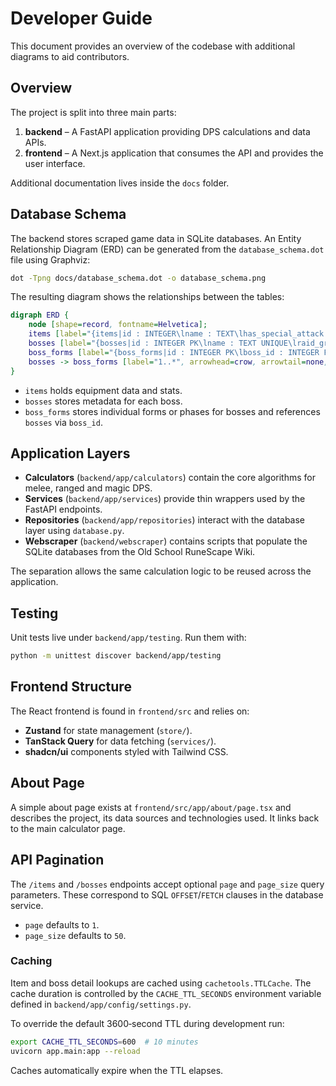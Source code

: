 # Developer Guide

This document provides an overview of the codebase with additional diagrams to aid contributors.

## Overview

The project is split into three main parts:

1. **backend** – A FastAPI application providing DPS calculations and data APIs.
2. **frontend** – A Next.js application that consumes the API and provides the user interface.

Additional documentation lives inside the `docs` folder.

## Database Schema

The backend stores scraped game data in SQLite databases. An Entity Relationship Diagram (ERD) can be generated from the `database_schema.dot` file using Graphviz:

```bash
dot -Tpng docs/database_schema.dot -o database_schema.png
```

The resulting diagram shows the relationships between the tables:

```dot
digraph ERD {
    node [shape=record, fontname=Helvetica];
    items [label="{items|id : INTEGER\lname : TEXT\lhas_special_attack : BOOLEAN\lspecial_attack_text : TEXT\lhas_passive_effect : BOOLEAN\lpassive_effect_text : TEXT\lhas_combat_stats : BOOLEAN\lis_tradeable : BOOLEAN\lslot : TEXT\licons : TEXT\lcombat_stats : TEXT\lraw_html : TEXT}"];
    bosses [label="{bosses|id : INTEGER PK\lname : TEXT UNIQUE\lraid_group : TEXT\lexamine : TEXT\lrelease_date : TEXT\llocation : TEXT\lslayer_level : INTEGER\lslayer_xp : INTEGER\lslayer_category : TEXT\lhas_multiple_forms : BOOLEAN\lraw_html : TEXT}"];
    boss_forms [label="{boss_forms|id : INTEGER PK\lboss_id : INTEGER FK\lform_name : TEXT\lform_order : INTEGER\lcombat_level : INTEGER\lhitpoints : INTEGER\lmax_hit : TEXT\lattack_speed : INTEGER\lattack_style : TEXT\lattack_level : INTEGER\lstrength_level : INTEGER\ldefence_level : INTEGER\lmagic_level : INTEGER\lranged_level : INTEGER\laggressive_attack_bonus : INTEGER\laggressive_strength_bonus : INTEGER\laggressive_magic_bonus : INTEGER\laggressive_magic_strength_bonus : INTEGER\laggressive_ranged_bonus : INTEGER\laggressive_ranged_strength_bonus : INTEGER\ldefence_stab : INTEGER\ldefence_slash : INTEGER\ldefence_crush : INTEGER\ldefence_magic : INTEGER\lelemental_weakness_type : TEXT\lelemental_weakness_percent : TEXT\ldefence_ranged_light : INTEGER\ldefence_ranged_standard : INTEGER\ldefence_ranged_heavy : INTEGER\lattribute : TEXT\lxp_bonus : TEXT\laggressive : BOOLEAN\lpoisonous : BOOLEAN\lpoison_immunity : BOOLEAN\lvenom_immunity : BOOLEAN\lmelee_immunity : BOOLEAN\lmagic_immunity : BOOLEAN\lranged_immunity : BOOLEAN\lcannon_immunity : BOOLEAN\lthrall_immunity : BOOLEAN\lspecial_mechanics : TEXT\limage_url : TEXT\licons : TEXT\lsize : INTEGER\lnpc_ids : TEXT\lassigned_by : TEXT}"];
    bosses -> boss_forms [label="1..*", arrowhead=crow, arrowtail=none, dir=both];
}
```

- `items` holds equipment data and stats.
- `bosses` stores metadata for each boss.
- `boss_forms` stores individual forms or phases for bosses and references `bosses` via `boss_id`.

## Application Layers

- **Calculators** (`backend/app/calculators`) contain the core algorithms for melee, ranged and magic DPS.
- **Services** (`backend/app/services`) provide thin wrappers used by the FastAPI endpoints.
- **Repositories** (`backend/app/repositories`) interact with the database layer using `database.py`.
- **Webscraper** (`backend/webscraper`) contains scripts that populate the SQLite databases from the Old School RuneScape Wiki.

The separation allows the same calculation logic to be reused across the application.

## Testing

Unit tests live under `backend/app/testing`. Run them with:

```bash
python -m unittest discover backend/app/testing
```

## Frontend Structure

The React frontend is found in `frontend/src` and relies on:

- **Zustand** for state management (`store/`).
- **TanStack Query** for data fetching (`services/`).
- **shadcn/ui** components styled with Tailwind CSS.

## About Page

A simple about page exists at `frontend/src/app/about/page.tsx` and describes the project, its data sources and technologies used. It links back to the main calculator page.

## API Pagination

The `/items` and `/bosses` endpoints accept optional `page` and `page_size` query parameters. These correspond to SQL `OFFSET`/`FETCH` clauses in the database service.

- `page` defaults to `1`.
- `page_size` defaults to `50`.

### Caching

Item and boss detail lookups are cached using `cachetools.TTLCache`.
The cache duration is controlled by the `CACHE_TTL_SECONDS` environment
variable defined in `backend/app/config/settings.py`.

To override the default 3600‑second TTL during development run:

```bash
export CACHE_TTL_SECONDS=600  # 10 minutes
uvicorn app.main:app --reload
```

Caches automatically expire when the TTL elapses.

